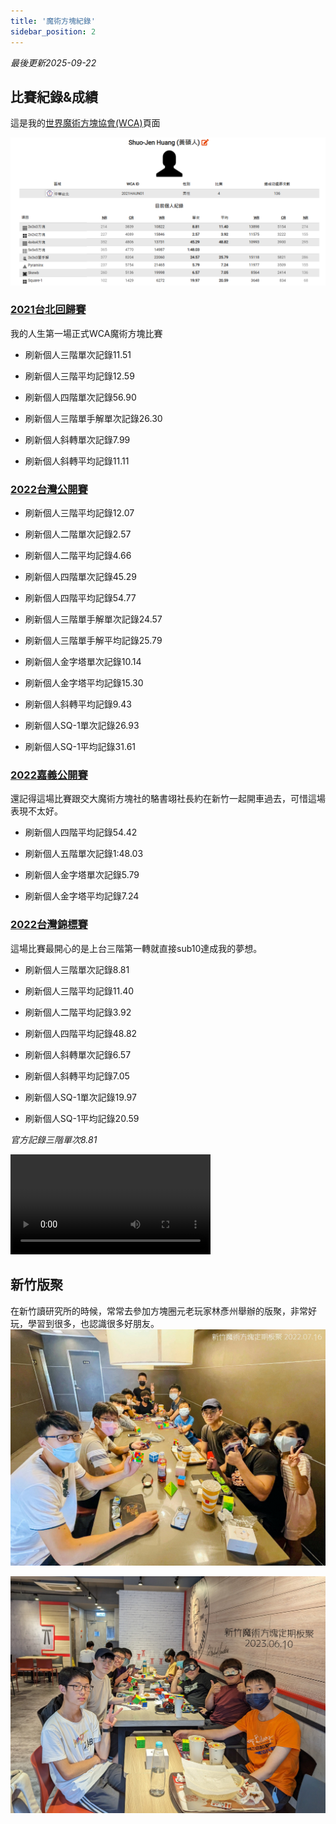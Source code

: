```yaml
---
title: '魔術方塊紀錄'
sidebar_position: 2
---
```

*最後更新2025-09-22*
## 比賽紀錄&成績
這是我的[世界魔術方塊協會(WCA)](https://www.worldcubeassociation.org/persons/2021HAUN01)頁面

![img](./img/001.png)

### [2021台北回歸賽](https://www.worldcubeassociation.org/competitions/WelcomeBackTaipei2021)

我的人生第一場正式WCA魔術方塊比賽

* 刷新個人三階單次記錄11.51
* 刷新個人三階平均記錄12.59

* 刷新個人四階單次記錄56.90

* 刷新個人三階單手解單次記錄26.30

* 刷新個人斜轉單次記錄7.99
* 刷新個人斜轉平均記錄11.11

### [2022台灣公開賽](https://www.worldcubeassociation.org/competitions/TaiwanOpen2022)

* 刷新個人三階平均記錄12.07

* 刷新個人二階單次記錄2.57
* 刷新個人二階平均記錄4.66

* 刷新個人四階單次記錄45.29
* 刷新個人四階平均記錄54.77

* 刷新個人三階單手解單次記錄24.57
* 刷新個人三階單手解平均記錄25.79

* 刷新個人金字塔單次記錄10.14
* 刷新個人金字塔平均記錄15.30

* 刷新個人斜轉平均記錄9.43

* 刷新個人SQ-1單次記錄26.93
* 刷新個人SQ-1平均記錄31.61
### [2022嘉義公開賽](https://www.worldcubeassociation.org/competitions/ChiayiOpen2022)

還記得這場比賽跟交大魔術方塊社的駱書翊社長約在新竹一起開車過去，可惜這場表現不太好。

* 刷新個人四階平均記錄54.42

* 刷新個人五階單次記錄1:48.03

* 刷新個人金字塔單次記錄5.79
* 刷新個人金字塔平均記錄7.24
### [2022台灣錦標賽](https://www.worldcubeassociation.org/competitions/TaiwanChampionship2022)

這場比賽最開心的是上台三階第一轉就直接sub10達成我的夢想。

* 刷新個人三階單次記錄8.81
* 刷新個人三階平均記錄11.40

* 刷新個人二階平均記錄3.92

* 刷新個人四階平均記錄48.82

* 刷新個人斜轉單次記錄6.57
* 刷新個人斜轉平均記錄7.05

* 刷新個人SQ-1單次記錄19.97
* 刷新個人SQ-1平均記錄20.59

*官方記錄三階單次8.81*

<video controls width="320">
    <source src="/video/881.mp4" type="video/mp4" />

    抱歉，您的瀏覽器不支援內嵌影片。
</video>

## 新竹版聚

在新竹讀研究所的時候，常常去參加方塊圈元老玩家林彥州舉辦的版聚，非常好玩，學習到很多，也認識很多好朋友。
![img](./img/003.jpg)

![img](./img/004.jpg)